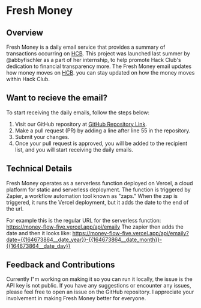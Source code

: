 # Fresh Money

## Overview

Fresh Money is a daily email service that provides a summary of transactions occurring on [HCB](https://hcb.hackclub.com/hq). This project was launched last summer by  @abbyfischler as a part of her internship, to help promote Hack Club's dedication to financial transparency more. The Fresh Money email updates how money moves on [HCB](https://hcb.hackclub.com/). you can stay updated on how the money moves within Hack Club.

## Want to recieve the email?
To start receiving the daily emails, follow the steps below:
1. Visit our GitHub repository at [GitHub Repository Link](https://github.com/hackclub/fresh-money).
2. Make a pull request (PR) by adding a line after line 55 in the repository.
3. Submit your changes.
4. Once your pull request is approved, you will be added to the recipient list, and you will start receiving the daily emails.

## Technical Details
Fresh Money operates as a serverless function deployed on Vercel, a cloud platform for static and serverless deployment. The function is triggered by Zapier, a workflow automation tool known as "zaps." When the zap is triggered, it runs the Vercel deployment, but it adds the date to the end of the url.

For example this is the regular URL for the serverless function: https://money-flow-five.vercel.app/api/emaily
The zapier then adds the date and then it looks like: https://money-flow-five.vercel.app/api/emaily?date={{164673864__date_year}}-{{164673864__date_month}}-{{164673864__date_day}}


## Feedback and Contributions
Currently I"m working on making it so you can run it locally, the issue is the API key is not public. If you have any suggestions or encounter any issues, please feel free to open an issue on the GitHub repository. I appreciate your involvement in making Fresh Money better for everyone.
